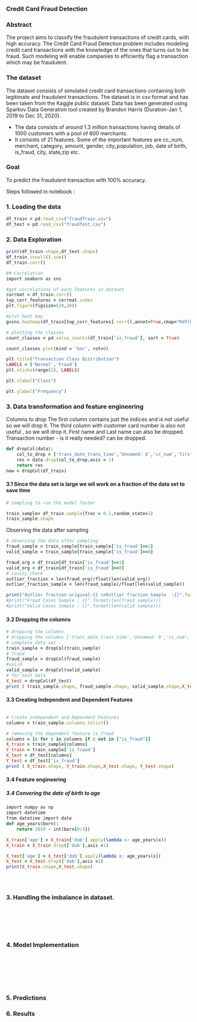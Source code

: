 ### Credit Card Fraud Detection

### Abstract

The project aims to classify the fraudulent transactions of credit cards, with high accuracy. The Credit Card Fraud Detection problem includes modeling credit card transactions with the knowledge of the ones that turns out to be fraud. Such modeling will enable companies to efficiently flag a transaction which may be fraudulent. 

### The dataset 
The dataset consists of simulated credit card transactions containing both legitimate and fraudulent transactions. The dataset is in csv format and has been taken from the Kaggle public dataset. Data has been generated using Sparkov Data Generation tool created by Brandon Harris (Duration-Jan 1, 2019 to Dec 31, 2020). 
  - The data consists of around 1.3 million transactions having details of 1000 customers with a pool of 800 merchants. 
  - It consists of 21 features. Some of the important features are cc_num, merchant, category, amount, gender, city_population, job, date of birth, is_fraud, city, state,zip etc.

### Goal 
To predict the fraudulent transaction with 100% accuracy.

Steps followed in notebook :
### 1. Loading the data 

```ruby
df_train = pd.read_csv("fraudTrain.csv")
df_test = pd.read_csv("fraudTest.csv")
```
### 2. Data Exploration
```ruby
print(df_train.shape,df_test.shape)
df_train.isnull().sum()
df_train.corr()
```
```ruby
## Correlation
import seaborn as sns

#get correlations of each features in dataset
corrmat = df_train.corr()
top_corr_features = corrmat.index
plt.figure(figsize=(20,20))

#plot heat map
g=sns.heatmap(df_train[top_corr_features].corr(),annot=True,cmap="RdYlGn")
```
```ruby
# plotting the classes
count_classes = pd.value_counts(df_train['is_fraud'], sort = True)

count_classes.plot(kind = 'bar', rot=0)

plt.title("Transaction Class Distribution")
LABELS = ['Normal','Fraud']
plt.xticks(range(2), LABELS)

plt.xlabel("Class")

plt.ylabel("Frequency")
```

### 3. Data transformation and feature engineering
Columns to drop
The first column contains just the indices and is not useful so we will drop it.
The third column with customer card number is also not useful , so we will drop it. 
First name and Last name can also be dropped.
Transaction number - is it really needed? can be dropped.

```ruby
def dropCol(data):
    col_to_drop = ['trans_date_trans_time','Unnamed: 0','cc_num','first','last','trans_num']
    res = data.drop(col_to_drop,axis = 1)
    return res
new = dropCol(df_train)
```
#### 3.1 Since the data set is large we wil work on a fraction of the data set to save time
```ruby
# sampling to run the model faster

train_sample= df_train.sample(frac = 0.1,random_state=1)
train_sample.shape

```
Observing the data after sampling

```ruby
# observing the data after sampling
fraud_sample = train_sample[train_sample['is_fraud']==1]
valid_sample = train_sample[train_sample['is_fraud']==0]

fraud_org = df_train[df_train['is_fraud']==1]
valid_org = df_train[df_train['is_fraud']==0]
# sanity check
outlier_fraction = len(fraud_org)/float(len(valid_org))
outlier_fraction_sample = len(fraud_sample)/float(len(valid_sample))

print("Outlier fraction original:{} \nOutlier fraction Sample  :{}".format(outlier_fraction,outlier_fraction_sample))
#print("Fraud Cases Sample : {}".format(len(fraud_sample)))
#print("Valid Cases Sample : {}".format(len(valid_sample)))
```
#### 3.2 Dropping the columns
```ruby
# dropping the columns
# dropping the columns ['trans_date_trans_time','Unnamed: 0','cc_num','first','last','trans_num']
# complete data set
train_sample = dropCol(train_sample)
# fraud
fraud_sample = dropCol(fraud_sample)
#valid
valid_sample = dropCol(valid_sample)
# for test data
X_test = dropCol(df_test)
print ( train_sample.shape, fraud_sample.shape, valid_sample.shape,X_test.shape)
```
#### 3.3 Creating Independent and Dependent Features
```ruby

# Create independent and Dependent Features
columns = train_sample.columns.tolist()

# removing the dependent feature is_fraud
columns = [c for c in columns if c not in ["is_fraud"]]
X_train = train_sample[columns]
Y_train = train_sample['is_fraud']
X_test = df_test[columns]
Y_test = df_test['is_fraud']
print ( X_train.shape, Y_train.shape,X_test.shape, Y_test.shape)
```

#### 3.4 Feature engineering
##### 3.4 Convering the date of birth to age

```ruby
import numpy as np
import datetime
from datetime import date
def age_years(born):
    return 2019 - int(born[0:4])

X_train['age'] = X_train['dob'].apply(lambda x: age_years(x))
X_train = X_train.drop(['dob'],axis =1)

X_test['age'] = X_test['dob'].apply(lambda x: age_years(x))
X_test = X_test.drop(['dob'],axis =1)
print(X_train.shape,X_test.shape)
```

```ruby

```
```ruby

```
```ruby

```

### 3. Handling the imbalance in dataset.
```ruby

```
```ruby

```
```ruby

```
```ruby

```
```ruby

```
```ruby

```
### 4. Model Implementation
```ruby

```
```ruby

```
```ruby

```
```ruby

```
```ruby

```
```ruby

```
```ruby

```
### 5. Predictions
### 6. Results


